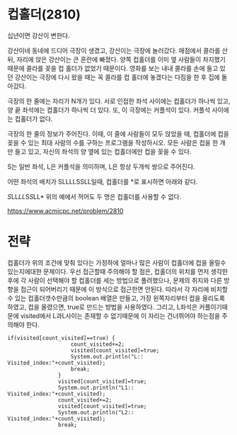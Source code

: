 # 컵홀더(2810)

십년이면 강산이 변한다.

강산이네 동네에 드디어 극장이 생겼고, 강산이는 극장에 놀러갔다. 매점에서 콜라를 산 뒤, 자리에 앉은 강산이는 큰 혼란에 빠졌다. 양쪽 컵홀더를 이미 옆 사람들이 차지했기 때문에 콜라를 꽂을 컵 홀더가 없었기 때문이다. 영화를 보는 내내 콜라를 손에 들고 있던 강산이는 극장에 다시 왔을 때는 꼭 콜라를 컵 홀더에 놓겠다는 다짐을 한 후 집에 돌아갔다.

극장의 한 줄에는 자리가 N개가 있다. 서로 인접한 좌석 사이에는 컵홀더가 하나씩 있고, 양 끝 좌석에는 컵홀더가 하나씩 더 있다. 또, 이 극장에는 커플석이 있다. 커플석 사이에는 컵홀더가 없다.

극장의 한 줄의 정보가 주어진다. 이때, 이 줄에 사람들이 모두 앉았을 때, 컵홀더에 컵을 꽂을 수 있는 최대 사람의 수를 구하는 프로그램을 작성하시오. 모든 사람은 컵을 한 개만 들고 있고, 자신의 좌석의 양 옆에 있는 컵홀더에만 컵을 꽂을 수 있다.

S는 일반 좌석, L은 커플석을 의미하며, L은 항상 두개씩 쌍으로 주어진다.

어떤 좌석의 배치가 SLLLLSSLL일때, 컵홀더를 *로 표시하면 아래와 같다.

*S*LL*LL*S*S*LL*
위의 예에서 적어도 두 명은 컵홀더를 사용할 수 없다.

https://www.acmicpc.net/problem/2810


# 전략

컵홀더가 위의 조건에 맞춰 있다는 가정하에 얼마나 많은 사람이 컵홀더에 컵을 올릴수 있는지에대한 문제이다.
우선 접근할때 주의해야 할 점은, 컵홀더의 위치를 먼저 생각한 후에 각 사람이 선택해야 할 컵홀더를 세는 방법으로 풀려했으나, 문제의 취지와 다른 방향을 접근이 되어버리기 때문에 이 방식으로
접근한면 안된다. 따라서 각 자리에 비치할수 있는 컵홀더갯수만큼의 boolean 배열은 만들고, 가장 왼쪽자리부터 컵을 올리도록 하였고, 컵을 올렸으면, true로 만드는 방법을 사용하였다.
그리고, L좌석은 커플이기때문에 visited에서 L과L사이는 존재할 수 없기때문에 이 자리는 건너뛰어야 하는점을 주의해야 한다.

```
if(visited[count_visited]==true) {
	    			count_visited+=2;
		    		visited[count_visited]=true;
		    		System.out.println("L:: Visited_index:"+count_visited);
		    		break;
	    		}
	    		visited[count_visited]=true;
	    		System.out.println("L1:: Visited_index:"+count_visited);
	    		count_visited+=2;
	    		visited[count_visited]=true;
	    		System.out.println("L2:: Visited_index:"+count_visited);
	    		break;
          
```
